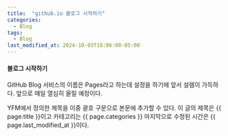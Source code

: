 ```yaml
---
title:  "github.io 블로그 시작하기"
categories:
  - Blog
tags:
  - Blog
last_modified_at: 2024-10-03T18:06:00-05:00
---
```



#### 블로그 시작하기

GitHub Blog 서비스의 이름은 Pages라고 하는데 설정을 하기에 앞서 설렘이 가득하다.
앞으로 매일 열심히 올릴 예정이다.

YFM에서 정의한 제목을 이중 괄호 구문으로 본문에 추가할 수 있다.
이 글의 제목은 {{ page.title }}이고 카테고리는 {{ page.categories }}
마지막으로 수정된 시간은 {{ page.last_modified_at }}이다.